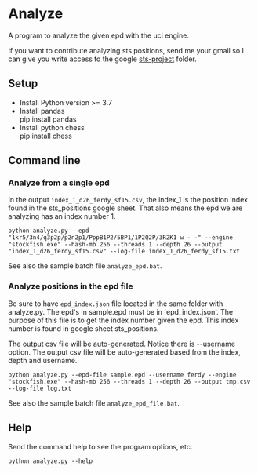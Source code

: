 # Analyze
A program to analyze the given epd with the uci engine.

If you want to contribute analyzing sts positions, send me your gmail so I can give you write access to the google [sts-project](https://drive.google.com/drive/folders/1XbIND2VVbmhWbKY6bL17jdbTuSwMbmFT) folder.


## Setup

* Install Python version >= 3.7
* Install pandas  
  pip install pandas
* Install python chess  
  pip install chess

## Command line

### Analyze from a single epd

In the output `index_1_d26_ferdy_sf15.csv`, the index_1 is the position index found in the sts_positions google sheet. That also means the epd we are analyzing has an index number 1.

```
python analyze.py --epd "1kr5/3n4/q3p2p/p2n2p1/PppB1P2/5BP1/1P2Q2P/3R2K1 w - -" --engine "stockfish.exe" --hash-mb 256 --threads 1 --depth 26 --output "index_1_d26_ferdy_sf15.csv" --log-file index_1_d26_ferdy_sf15.txt
```

See also the sample batch file `analyze_epd.bat`.

### Analyze positions in the epd file

Be sure to have `epd_index.json` file located in the same folder with analyze.py. The epd's in sample.epd must be in `epd_index.json'. The purpose of this file
is to get the index number given the epd. This index number is found in google sheet sts_positions.

The output csv file will be auto-generated. Notice there is --username option. The output csv file will be auto-generated based from the index, depth and username.

```
python analyze.py --epd-file sample.epd --username ferdy --engine "stockfish.exe" --hash-mb 256 --threads 1 --depth 26 --output tmp.csv --log-file log.txt
```

See also the sample batch file `analyze_epd_file.bat`.

## Help
Send the command help to see the program options, etc.

```
python analyze.py --help
```
